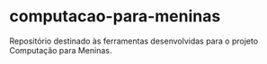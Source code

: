 # computacao-para-meninas
Repositório destinado às ferramentas desenvolvidas para o projeto Computação para Meninas.
